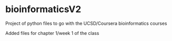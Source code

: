 # bioinformaticsV2
Project of python files to go with the UCSD/Coursera bioinformatics courses

Added files for chapter 1/week 1 of the class

